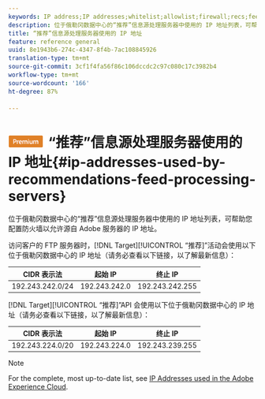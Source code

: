 ```yaml
---
keywords: IP address;IP addresses;whitelist;allowlist;firewall;recs;feed;servers;adobe marketing cloud;recommendations
description: 位于俄勒冈数据中心的“推荐”信息源处理服务器中使用的 IP 地址列表，可帮助您配置防火墙以允许源自 Adobe 服务器的 IP 地址。
title: “推荐”信息源处理服务器使用的 IP 地址
feature: reference general
uuid: 8e1943b6-274c-4347-8f4b-7ac108845926
translation-type: tm+mt
source-git-commit: 3cf1f4fa56f86c106dccdc2c97c080c17c3982b4
workflow-type: tm+mt
source-wordcount: '166'
ht-degree: 87%

---
```



# ![PREMIUM](/help/assets/premium.png)“推荐”信息源处理服务器使用的 IP 地址{#ip-addresses-used-by-recommendations-feed-processing-servers}

位于俄勒冈数据中心的“推荐”信息源处理服务器中使用的 IP 地址列表，可帮助您配置防火墙以允许源自 Adobe 服务器的 IP 地址。

访问客户的 FTP 服务器时，[!DNL Target][!UICONTROL “推荐]”活动会使用以下位于俄勒冈数据中心的 IP 地址（请务必查看以下链接，以了解最新信息）：

| CIDR 表示法 | 起始 IP | 终止 IP |
|---|---|---|
| 192.243.242.0/24 | 192.243.242.0 | 192.243.242.255 |

[!DNL Target][!UICONTROL “推荐]”API 会使用以下位于俄勒冈数据中心的 IP 地址（请务必查看以下链接，以了解最新信息）：

| CIDR 表示法 | 起始 IP | 终止 IP |
|---|---|---|
| 192.243.224.0/20 | 192.243.224.0 | 192.243.239.255 |

>[!NOTE]
>
>For the complete, most up-to-date list, see [IP Addresses used in the Adobe Experience Cloud](https://helpx.adobe.com/analytics/kb/adobe-ip-addresses.html).

